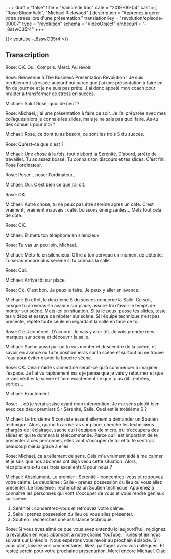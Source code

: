 +++
draft			= "false"
title			= "Vaincre le trac"
date			= "2019-06-04"
cast			= [ "Rose Bloomfield", "Michael Rickwood" ]
description		= "Apprenez à gérer votre stress lors d'une présentation."
translationKey  = "revolution/episode-00007"
type			= "revolution"
schema			= "VideoObject"
embedurl		= "-_8sswO35r4"
+++

{{< youtube -_8sswO35r4 >}}

## Transcription

Rose: OK. Oui. Compris. Merci. Au revoir.
 
Rose: Bienvenue à The Business Presentation Revolution ! Je suis terriblement stressée aujourd'hui parce que j'ai une présentation à faire en fin de journée et je ne suis pas prête. J'ai donc appelé mon coach pour m’aider à transformer ce stress en succès.
  
Michael: Salut Rose, quoi de neuf ?

Rose: Michael, j'ai une présentation à faire ce soir. Je l’ai préparée avec mes collègues alors je connais les slides, mais je ne sais pas quoi faire. As-tu des conseils pour moi ?
 
Michael: Rose, ce dont tu as besoin, ce sont les trois S du succès.
 
Rose: Qu'est-ce que c'est ?

Michael: Une chose à la fois, tout d’abord la Sérénité. D’abord, arrête de travailler. Tu as assez bossé. Tu connais ton discours et tes slides. C’est fini. Pose l'ordinateur.
 
Rose: Poser… poser l'ordinateur…
 
Michael: Oui. C’est bien ce que j’ai dit.

Rose: OK. 

Michael: Autre chose, tu ne peux pas être sereine après un café. C'est vraiment, vraiment mauvais : café, boissons énergisantes... Mets tout cela de côté.
 
Rose: OK. 

Michael: Et mets ton téléphone en silencieux.
 
Rose: Tu vas un peu loin, Michael.

Michael: Mets-le en silencieux. Offre à ton cerveau un moment de détente. Tu seras encore plus sereine si tu connais la salle.

Rose: Oui.

Michael: Arrive tôt sur place.

Rose: Ok. C'est bon. Je peux le faire. Je peux y aller en avance.

Michael: En effet, le deuxième S du succès concerne la Salle. Ce soir, lorsque tu arriveras en avance sur place, assure-toi d’avoir le temps de monter sur scène. Mets-toi en situation. Si tu le peux, passe tes slides, teste tes vidéos et essaye de répéter sur scène. Si l’équipe technique n’est pas présente, répète toute seule en regardant la salle en face de toi.

Rose: C’est cohérent. D'accord. Je vais y aller tôt. Je vais prendre mes marques sur scène et découvrir la salle.

Michael: Sache aussi par où tu vas monter et descendre de la scène,  et savoir en avance où tu te positionneras sur la scène et surtout où se trouve l'eau pour éviter d’avoir la bouche sèche. 

Rose: OK. Cela m’aide vraiment ne serait-ce qu’à commencer à imaginer l'espace. Je l'ai vu rapidement mais je pense que je vais y retourner et que je vais vérifier la scène et faire exactement ce que tu as dit : entrées, sorties...

Michael: Exactement.

Rose: … où je serai assise avant mon intervention. Je me sens plutôt bien avec ces deux premiers S : Sérénité, Salle. Quel est le troisième S ?

Michael: Le troisième S consiste essentiellement à demander un Soutien technique. Alors, quand tu arriveras sur place, cherche les techniciens chargés de l’éclairage, sache qui t’équipera de micro, qui s’occupera des slides et qui te donnera la télécommande. Parce qu’il est important de te présenter à ces personnes, elles vont s'occuper de toi et tu te sentiras beaucoup mieux grâce à elles.

Rose: Michael, ça a tellement de sens. Cela m'a vraiment aidé à me calmer et je sais que nos abonnés ont déjà vécu cette situation. Alors, récapitulerais-tu ces trois excellents S pour nous ?

Michael: Absolument. Le premier : Sérénité - concentrez-vous et retrouvez votre calme. Le deuxième : Salle - prenez possession du lieu où vous allez présenter. Le troisième : recherchez un Soutien technique. Apprenez à connaître les personnes qui vont s'occuper de vous et vous rendre géniaux sur scène.

1. Sérénité : concentrez-vous et retrouvez votre calme.
2. Salle : prenez possession du lieu où vous allez présenter.
3. Soutien : recherchez une assistance technique.

Rose: Si vous avez aimé ce que vous avez entendu ici aujourd'hui, rejoignez la révolution en vous abonnant à notre chaîne YouTube, iTunes et en nous suivant sur LinkedIn. Nous espérons vous revoir au prochain épisode. S'il vous plaît, laissez vos commentaires, likez, partagez avec vos collègues. Et restez serein pour votre prochaine présentation. Merci encore Michael. Ciao
